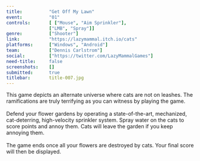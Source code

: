 ```yaml
---
title:          "Get Off My Lawn"
event:          "01"
controls:       [ ["Mouse", "Aim Sprinkler"], 
                ["LMB", "Spray"]]
genre:          ["Shooter"]
link:           "https://lazymammal.itch.io/cats"
platforms:      ["Windows", "Android"]
team:           ["Dennis Carlstrom"]
social:         ["https://twitter.com/LazyMammalGames"]
need-title:     false
screenshots:    []
submitted:      true
titlebar:       title-007.jpg
---
```

This game depicts an alternate universe where cats are not on leashes. The ramifications are truly terrifying as you can witness by playing the game.
<br /><br />
Defend your flower gardens by operating a state-of-the-art, mechanized, cat-deterring, high-velocity sprinkler system. Spray water on the cats to score points and annoy them. Cats will leave the garden if you keep annoying them.
<br /><br />
The game ends once all your flowers are destroyed by cats. Your final score will then be displayed.

